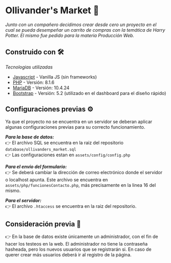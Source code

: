 # Ollivander's Market :mage:

_Junto con un compañero decidimos crear desde cero un proyecto en el cual se pueda desempeñar un carrito de compras con la temática de Harry Potter. El mismo fue pedido para la materia Producción Web._

## Construido con 🛠️

_Tecnologias utilizadas_

- [Javascript](https://devdocs.io/javascript/) - Vanilla JS (sin frameworks)
- [PHP](https://www.php.net/) - Versión: 8.1.6
- [MariaDB](https://mariadb.org/) - Versión: 10.4.24
- [Bootstrap](https://getbootstrap.com/) - Versión: 5.2 (utilizado en el dashboard para el diseño rápido)

## Configuraciones previas :gear:

Ya que el proyecto no se encuentra en un servidor se deberan aplicar algunas configuraciones previas para su correcto funcionamiento.

**_Para la base de datos:_** <br>
:point_right: El archivo SQL se encuentra en la raiz del repositorio `database/ollivanders_market.sql` <br>
:point_right: Las configuraciones estan en `assets/config/config.php` <br>

**_Para el envio del formulario:_** <br>
:point_right: Se deberá cambiar la dirección de correo electrónico donde el servidor o localhost apunta. Este archivo se encuentra en `assets/php/funcionesContacto.php`, más precisamente en la linea 16 del mismo. <br>

**_Para el servidor:_** <br>
:point_right: El archivo `.htaccess` se encuentra en la raiz del repositorio. <br>

## Consideración previa :raised_hands:

:point_right: En la base de datos existe únicamente un administrador, con el fin de hacer los testeos en la web. El administrador no tiene la contraseña hasheada, pero los nuevos usuarios que se registrarán si. En caso de querer crear más usuarios deberá ir al registro de la página.
